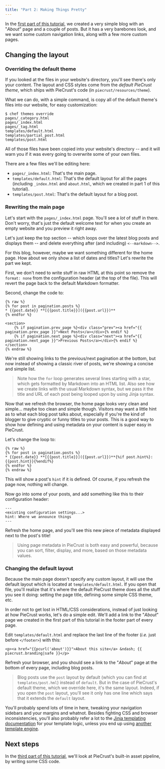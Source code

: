 ```yaml
---
title: "Part 2: Making Things Pretty"
---
```


In the [first part of this tutorial][part1], we created a very simple blog with
an "_About_" page and a couple of posts. But it has a very barebones look, and
we want some custom navigation links, along with a few more custom pages.


## Changing the layout

### Overriding the default theme

If you looked at the files in your website's directory, you'll see there's only
your content. The layout and CSS styles come from the _default PieCrust theme_,
which ships with PieCrust's code (in `piecrust/resources/theme`).

What we can do, with a simple command, is copy all of the default theme's files
into our website, for easy customization:

    $ chef themes override
    pages/_category.html
    pages/_index.html
    pages/_tag.html
    templates/default.html
    templates/partial_post.html
    templates/post.html

All of those files have been copied into your website's directory -- and it will
warn you if it was every going to overwrite some of your own files.

There are a few files we'll be editing here:

* `pages/_index.html`: That's the main page.
* `templates/default.html`: That's the default layout for all the pages
  (including `_index.html` and `about.html`, which we created in part 1 of this
  tutorial).
* `templates/post.html`: That's the default layout for a blog post.


### Rewriting the main page

Let's start with the `pages/_index.html` page. You'll see a _lot_ of stuff in
there. Don't worry, that's just the default welcome text for when you create an
empty website and you preview it right away.

Let's just keep the top section -- which loops over the latest blog posts and
displays them -- and delete everything after (and including) `<--markdown-->`.

For this blog, however, maybe we want something different for the home page. How
about we only show a list of dates and titles? Let's rewrite the part we kept.

First, we don't need to write stuff in raw HTML at this point so remove the
`format: none` from the configuration header (at the top of the file). This will
revert the page back to the default Markdown formatter.

Second, change the code to:

    {% raw %}
    {% for post in pagination.posts %}
    * {{post.date}} **[{{post.title}}]({{post.url}})**
    {% endfor %}

    <section>
        {% if pagination.prev_page %}<div class="prev"><a href="{{ pagination.prev_page }}">Next Posts</a></div>{% endif %}
        {% if pagination.next_page %}<div class="next"><a href="{{ pagination.next_page }}">Previous Posts</a></div>{% endif %}
    </section>
    {% endraw %}

We're still showing links to the previous/next pagination at the bottom, but now
instead of showing a classic river of posts, we're showing a concise and simple
list.

> Note how the `for` loop generates several lines starting with a star, which
> gets formatted by Markdown into an HTML list. Also see how we create links
> with the usual Markdown syntax, but we pass it the title and URL of each post
> being looped upon by using Jinja syntax.

Now that we refresh the browser, the home page looks very clean and simple...
maybe too clean and simple though. Visitors may want a little hint as to what
each blog post talks about, especially if you're the kind of blogger to give
cryptic or funny titles to your posts. This is a good way to show how defining
and using metadata on your content is super easy in PieCrust.

Let's change the loop to:

    {% raw %}
    {% for post in pagination.posts %}
    * {{post.date}} **[{{post.title}}]({{post.url}})**{%if post.hint%}: {{post.hint}}{%endif%}
    {% endfor %}
    {% endraw %}

This will show a post's `hint` if it is defined. Of course, if you refresh the
page now, nothing will change.

Now go into some of your posts, and add something like this to their
configuration header:

    ---
    <existing configuration settings...>
    hint: Where we announce things
    ---

Refresh the home page, and you'll see this new piece of metadata displayed next
to the post's title!

> Using page metadata in PieCrust is both easy and powerful, because you
> can sort, filter, display, and more, based on those metadata values.


### Changing the default layout

Because the main page doesn't specify any custom layout, it will use the default
layout which is located at `templates/default.html`. If you open that file,
you'll realize that it's where the default PieCrust theme does all the stuff you
see it doing: setting the page title, defining some simple CSS theme, etc.

In order not to get lost in HTML/CSS considerations, instead of just looking at
how PieCrust works, let's do a simple edit. We'll add a link to the "_About_"
page we created in the first part of this tutorial in the footer part of every
page.

Edit `templates/default.html` and replace the last line of the footer
(_i.e._ just before `</footer>`) with this:

    <p><a href="{{pcurl('about')}}">About this site</a> &ndash; {{ piecrust.branding|safe }}</p>

Refresh your browser, and you should see a link to the "_About_" page at the
bottom of every page, including blog posts.

> Blog posts use the `post` layout by default (which you can find at
> `templates/post.hml`) instead of `default`. But in the case of PieCrust's
> default theme, which we override here, it's the same layout. Indeed, if you
> open the `post` layout, you'll see it only has one line which says that it
> extends the `default` layout.

You'll probably spend lots of time in here, tweaking your navigation sidebars
and your margins and whatnot. Besides fighting CSS and browser inconsistencies,
you'll also probably refer a lot to the [Jinja templating documentation][jinja]
for your template logic, unless you end up using [another template engine][tpl].

## Next steps

In the [third part of this tutorial][part3], we'll look at PieCrust's built-in
asset pipeline, by writing some CSS code.


[part1]: {{docurl('tutorial/your-first-blog')}}
[part3]: {{docurl('tutorial/adding-colours')}}
[tpl]: {{docurl('content/templating')}}
[jinja]: http://jinja.pocoo.org/docs/dev/templates/

